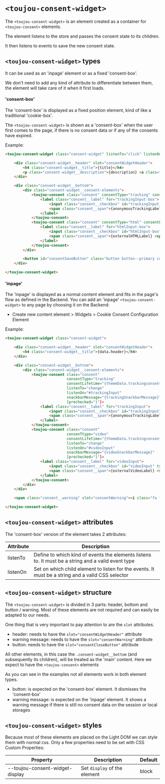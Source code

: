# `<toujou-consent-widget>`

The `<toujou-consent-widget>` is an element created as a container for `<toujou-consent>` elements.

The element listens to the store and passes the consent state to its children.

It then listens to events to save the new consent state.



## `<toujou-consent-widget>` types

It can be used as an 'inpage' element or as a fixed 'consent-box'.

We don't need to add any kind of attribute to differentiate between them, the element will take care of it when it first loads.

#### 'consent-box'
The 'consent-box' is displayed as a fixed position element, kind of like a traditional 'cookie-box'.

The `<toujou-consent-widget>` is shown as a 'consent-box' when the user first comes to the page, if there is no consent data or if any of the consents have expired.

Example:
```html
<toujou-consent-widget class="consent-widget" listenTo="click" listenOn="#consentSaveButton">

    <div class="consent-widget__header" slot="consentWidgetHeader">
        <h4 class="consent-widget__title">{title}</h4>
        <p class="consent-widget__description">{description} <a class="consent-widget__description-link" href="{link}">{linkText}</a></p>
    </div>

    <div class="consent-widget__bottom">
        <div class="consent-widget__consent-elements">
            <toujou-consent class="consent" consentType="tracking" consentLifetime="{trackingconsent_lifetime}" listenTo="change" listenOn="#trackingInput-box">
                <label class="consent__label" for="trackingInput-box">
                    <input class="consent__checkbox" id="trackingInput-box" type="checkbox">
                    <span class="consent__span">{anonymousTrackingLabel} <span class="consent__duration">({trackingConsentDuration})</span></span>
                </label>
            </toujou-consent>
            <toujou-consent class="consent" consentType="html" consentLifetime="{trackingconsent_externals_lifetime}" listenTo="change" listenOn="#htmlInput-box" [prechecked="1"]>
                <label class="consent__label" for="htmlInput-box">
                    <input class="consent__checkbox" id="htmlInput-box" type="checkbox">
                    <span class="consent__span">{externalHTMLLabel} <span class="consent__duration">( {externalsCookieDurationText} )</span></span>
                </label>
            </toujou-consent>
        </div>

        <button id="consentSaveButton" class="button button--primary consent-widget__button" slot="consentCloseButton" listen-to="click" value="0">Save</button>
    </div>

</toujou-consent-widget>
```

#### 'inpage'
The 'inpage' is displayed as a normal content element and fits in the page's flow as defined in the Backend.
You can add an 'inpage' `<toujou-consent-widget>` to any page by choosing it on the Backend:
- Create new content element > Widgets > Cookie Consent Configuration Element

Example:
```html
<toujou-consent-widget class="consent-widget">

    <div class="consent-widget__header" slot="consentWidgetHeader">
        <h4 class="consent-widget__title">{data.header}</h4>
    </div>

    <div class="consent-widget__bottom">
        <div class="consent-widget__consent-elements">
            <toujou-consent class="consent"
                            consentType="tracking"
                            consentLifetime="{themeData.trackingconsent_lifetime}"
                            listenTo="change"
                            listenOn="#trackingInput"
                            snackbarMessage="{trackingSnackbarMessage}"
                            [prechecked="1"]>
                <label class="consent__label" for="trackingInput">
                    <input class="consent__checkbox" id="trackingInput" type="checkbox">
                    <span class="consent__span">{anonymousTrackingLabel} <span class="consent__duration">({trackingConsentDuration})</span></span>
                </label>
            </toujou-consent>
            <toujou-consent class="consent"
                            consenTtype="video"
                            consentLifetime="{themeData.trackingconsent_externals_lifetime}"
                            listenTo="change"
                            listenOn="#videoInput"
                            snackbarMessage="{videoSnackbarMessage}"
                            [prechecked="1"]>
                <label class="consent__label" for="videoInput">
                    <input class="consent__checkbox" id="videoInput" type="checkbox">
                    <span class="consent__span">{externalVideoLabel} <span class="consent__duration">( {externalsCookieDurationText} )</span></span>
                </label>
            </toujou-consent>
        </div>
    </div>

    <span class="consent__warning" slot="consentWarning"><i class="fa fa-warning"></i>{data.consent_config_warningmessage}</span>

</toujou-consent-widget>
```



## `<toujou-consent-widget>` attributes
The 'consent-box' version of the element takes 2 attributes:

| Attribute | Description |
|-----------|-------------|
| listenTo | Define to which kind of events the elements listens to. It must be a string and a valid event type |
| listenOn | Set on which child element to listen for the events. It must be a string and a valid CSS selector |



## `<toujou-consent-widget>` structure
The `<toujou-consent-widget>` is divided in 3 parts: header, bottom and button / warning.
Most of these elements are not required and can easily be adapted to our needs.

One thing that is very important to pay attention to are the `slot` attributes.
- header: needs to have the `slot="consentWidgetHeader"` attribute
- warning message: needs to have the `slot="consentWarning"` attribute
- button: needs to have the `slot="consentCloseButton"` attribute

All other elements, in this case the `.consent-widget__bottom` (and subsequently its children), will be treated as the 'main' content.
Here we expect to have the `<toujou-consent>` elements

As you can see in the examples not all elements work in both element types.
- button: is expected on the 'consent-box' element. It dismisses the 'consent-box'
- warning message: is expected on the 'inpage' element. It shows a warning message if there is still no consent data on the session or local storages



## `<toujou-consent-widget>` styles
Because most of these elements are placed on the Light DOM we can style them with normal css.
Only a few properties need to be set with CSS Custom Properties:

| Property | Description | Default |
|----------|-------------|---------|
| --toujou-consent-widget-display | Set `display` of the element | block |
